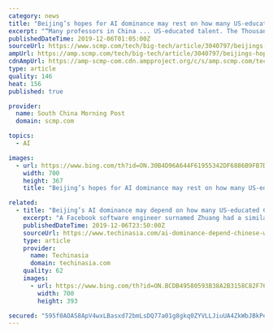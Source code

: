 ```yaml
---
category: news
title: "Beijing’s hopes for AI dominance may rest on how many US-educated Chinese want to return home"
excerpt: "“Many professors in China ... US-educated talent. The Thousand Talents Plan has seen more than 6,000 overseas Chinese students and academics return since its was established in 2008, but because of escalating tensions with the US, Beijing has played down the initiative. Longer term, Beijing’s willingness to invest significant sums into the ..."
publishedDateTime: 2019-12-06T01:05:00Z
sourceUrl: https://www.scmp.com/tech/big-tech/article/3040797/beijings-hopes-ai-dominance-may-rest-how-many-us-educated-chinese
ampUrl: https://amp.scmp.com/tech/big-tech/article/3040797/beijings-hopes-ai-dominance-may-rest-how-many-us-educated-chinese
cdnAmpUrl: https://amp-scmp-com.cdn.ampproject.org/c/s/amp.scmp.com/tech/big-tech/article/3040797/beijings-hopes-ai-dominance-may-rest-how-many-us-educated-chinese
type: article
quality: 146
heat: 156
published: true

provider:
  name: South China Morning Post
  domain: scmp.com

topics:
  - AI

images:
  - url: https://www.bing.com/th?id=ON.30B4D96A644F61955342DF6886B9FB7D
    width: 700
    height: 367
    title: "Beijing’s hopes for AI dominance may rest on how many US-educated Chinese want to return home"

related:
  - title: "Beijing’s AI dominance may depend on how many US-educated Chinese want to return home"
    excerpt: "A Facebook software engineer surnamed Zhuang had a similar experience at his university ... meaning engineering graduates are not fluent in English, the preferred language of the global AI research community. The US is home to five of the world’s top 10 universities in the AI field, which includes computer vision and machine learning, while ..."
    publishedDateTime: 2019-12-06T23:50:00Z
    sourceUrl: https://www.techinasia.com/ai-dominance-depend-chinese-want-return-home
    type: article
    provider:
      name: Techinasia
      domain: techinasia.com
    quality: 62
    images:
      - url: https://www.bing.com/th?id=ON.BCDB49580593B38A2B3158C82F768C95
        width: 700
        height: 393

secured: "595f0AOAS8ApV4wxLBasxd72bmLsDQ77a01g8gkq0ZYVLLJiuUA4ZkWbJBkPe+b9cKs3qxWQcz77az0kTJ37R8xFTpl9UMxrkkvVBTEpwcKaggjdLKoRTDu9b4BOH4rGhLgjRMVa9f98gbHoCexVrlkmNmLr2zIXzE54JIZ4cDsF+c5hH4o8+XsJEx8ULzn+Xun3NVVTOHXjEJGxRVtzNWfLTGObzNhTQklrrVavdWq7XVhcky05za/Z8qy314PMR7tCujZE3dad03Xredo69w==;uDoJ/44hggGNwKLuoZCBng=="
---
```


